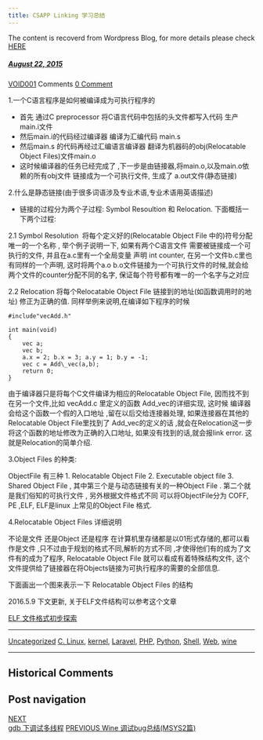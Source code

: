 ```yaml
---
title: CSAPP Linking 学习总结
---
```

The content is recoverd from Wordpress Blog, for more details please check [HERE](recover-my-blog)



#####  [August 22, 2015](https://web.archive.org/web/20201022003148/https://void-shana.moe/uncategorized/csapp-linking-%e5%ad%a6%e4%b9%a0%e6%80%bb%e7%bb%93.html "10:39 pm") 
[VOID001](https://web.archive.org/web/20201022003148/https://void-shana.moe/author/void001 "View all posts by VOID001") Comments  [0 Comment](https://web.archive.org/web/20201022003148/https://void-shana.moe/uncategorized/csapp-linking-%e5%ad%a6%e4%b9%a0%e6%80%bb%e7%bb%93.html#respond)





1.一个C语言程序是如何被编译成为可执行程序的


* 首先 通过C preprocessor 将C语言代码中包括的头文件都写入代码 生产 main.i文件
* 然后main.i的代码经过编译器 编译为汇编代码 main.s
* 然后main.s 的代码再经过汇编语言编译器 翻译为机器码的obj(Relocatable Object Files)文件main.o
* 这时候编译器的任务已经完成了 ,下一步是由链接器,将main.o,以及main.o依赖的所有obj文件 链接成为一个可执行文件, 生成了 a.out文件(静态链接)


2.什么是静态链接(由于很多词语涉及专业术语,专业术语用英语描述)


* 链接的过程分为两个子过程: Symbol Resoultion 和 Relocation. 下面概括一下两个过程:


2.1 Symbol Resolution  将每个定义好的(Relocatable Object File 中的)符号分配唯一的一个名称 , 举个例子说明一下, 如果有两个C语言文件 需要被链接成一个可执行的文件, 并且在a.c里有一个全局变量 声明 int counter, 在另一个文件b.c里也有同样的一个声明, 这时将两个a.o b.o文件链接为一个可执行文件的时候,就会给两个文件的counter分配不同的名字, 保证每个符号都有唯一的一个名字与之对应


2.2 Relocation 将每个Relocatable Object File 链接到的地址(如函数调用时的地址) 修正为正确的值. 同样举例来说明,在编译如下程序的时候



```
#include"vecAdd.h"

int main(void)
{
    vec a;
    vec b;
    a.x = 2; b.x = 3; a.y = 1; b.y = -1;
    vec c = Add\_vec(a,b);
    return 0;
}
```

由于编译器只是将每个C文件编译为相应的Relocatable Object File, 因而找不到在另一个文件,比如 vecAdd.c 里定义的函数 Add\_vec的详细实现, 这时候 编译器会给这个函数一个假的入口地址 ,留在以后交给连接器处理, 如果连接器在其他的Relocatable Object File里找到了 Add\_vec的定义的话 ,就会在Relocation这一步将这个函数的地址修改为正确的入口地址, 如果没有找到的话,就会报link error. 这就是Relocation的简单介绍.


3.Object Files 的种类:


ObjectFile 有三种 1. Relocatable Object File 2. Executable object file 3. Shared Object File , 其中第三个是与动态链接有关的一种Object File . 第二个就是我们俗知的可执行文件 , 另外根据文件格式不同 可以将ObjectFile分为 COFF, PE ,ELF, ELF是linux 上常见的Object File 格式.


4.Relocatable Object Files 详细说明


不论是文件 还是Object 还是程序 在计算机里存储都是以01形式存储的,都可以看作是文件 ,只不过由于规划的格式不同,解析的方式不同 ,才使得他们有的成为了文件有的成为了程序, Relocatable Object File 就可以看成有着特殊结构文件, 这个文件提供给了链接器在将Objects链接为可执行程序的需要的全部信息.


下面画出一个图来表示一下 Relocatable Object Files 的结构


2016.5.9 下文更新, 关于ELF文件结构可以参考这个文章


[ELF 文件格式初步探索](https://web.archive.org/web/20201022003148/http://120.27.97.96/?p=801)






---


[Uncategorized](https://web.archive.org/web/20201022003148/https://void-shana.moe/category/uncategorized) [C. Linux](https://web.archive.org/web/20201022003148/https://void-shana.moe/tag/c-linux), [kernel](https://web.archive.org/web/20201022003148/https://void-shana.moe/tag/kernel), [Laravel](https://web.archive.org/web/20201022003148/https://void-shana.moe/tag/laravel), [PHP](https://web.archive.org/web/20201022003148/https://void-shana.moe/tag/php), [Python](https://web.archive.org/web/20201022003148/https://void-shana.moe/tag/python), [Shell](https://web.archive.org/web/20201022003148/https://void-shana.moe/tag/shell), [Web](https://web.archive.org/web/20201022003148/https://void-shana.moe/tag/web), [wine](https://web.archive.org/web/20201022003148/https://void-shana.moe/tag/wine) 






------------------------
## Historical Comments
Post navigation
---------------
[NEXT  
gdb 下调试多线程](https://web.archive.org/web/20201022003148/https://void-shana.moe/linux/gdb-%e4%b8%8b%e8%b0%83%e8%af%95%e5%a4%9a%e7%ba%bf%e7%a8%8b.html)
[PREVIOUS 
Wine 调试bug总结(MSYS2篇)](https://web.archive.org/web/20201022003148/https://void-shana.moe/linux/wine-%e8%b0%83%e8%af%95bug%e6%80%bb%e7%bb%93msys2%e7%af%87.html)

            